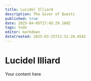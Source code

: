 ```yaml
---
title: Lucidel Illiard
description: The Giver of Quests
published: true
date: 2025-04-05T17:45:29.168Z
tags: todo
editor: markdown
dateCreated: 2025-03-25T12:31:20.454Z
---
```


# Lucidel Illiard
Your content here